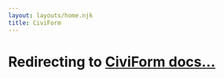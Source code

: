 ```yaml
---
layout: layouts/home.njk
title: CiviForm
---
```


# Redirecting to [CiviForm docs...](https://docs.civiform.us)
